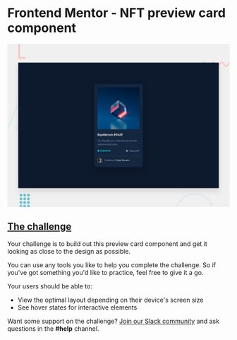# Frontend Mentor - NFT preview card component

![Design preview for the NFT preview card component coding challenge](./images/desktop-preview.jpg)

## [The challenge](https://www.frontendmentor.io/challenges/nft-preview-card-component-SbdUL_w0U)

Your challenge is to build out this preview card component and get it looking as close to the design as possible.

You can use any tools you like to help you complete the challenge. So if you've got something you'd like to practice, feel free to give it a go.

Your users should be able to:

- View the optimal layout depending on their device's screen size
- See hover states for interactive elements

Want some support on the challenge? [Join our Slack community](https://www.frontendmentor.io/slack) and ask questions in the **#help** channel.
